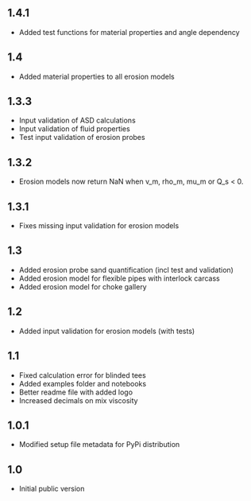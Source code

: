 ## 1.4.1
* Added test functions for material properties and angle dependency

## 1.4
* Added material properties to all erosion models

## 1.3.3
* Input validation of ASD calculations
* Input validation of fluid properties
* Test input validation of erosion probes

## 1.3.2
* Erosion models now return NaN when v_m, rho_m, mu_m or Q_s < 0.

## 1.3.1
* Fixes missing input validation for erosion models 

## 1.3
* Added erosion probe sand quantification (incl test and validation)
* Added erosion model for flexible pipes with interlock carcass
* Added erosion model for choke gallery

## 1.2
* Added input validation for erosion models (with tests)

## 1.1
* Fixed calculation error for blinded tees
* Added examples folder and notebooks
* Better readme file with added logo
* Increased decimals on mix viscosity

## 1.0.1
* Modified setup file metadata for PyPi distribution

## 1.0
* Initial public version